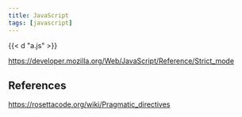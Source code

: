 ```yaml
---
title: JavaScript
tags: [javascript]
---
```


{{< d "a.js" >}}

<https://developer.mozilla.org/Web/JavaScript/Reference/Strict_mode>

## References

<https://rosettacode.org/wiki/Pragmatic_directives>
